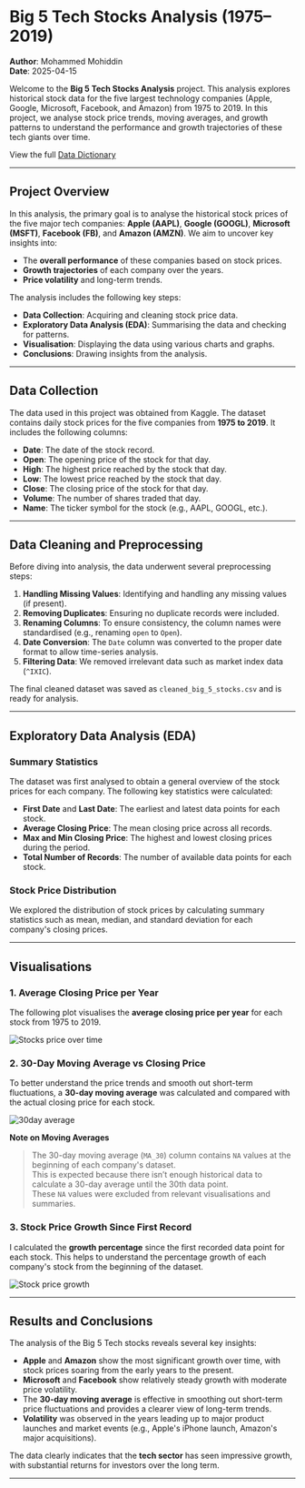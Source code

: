 # Big 5 Tech Stocks Analysis (1975–2019)

**Author**: Mohammed Mohiddin  
**Date**: 2025-04-15  

Welcome to the **Big 5 Tech Stocks Analysis** project. This analysis explores historical stock data for the five largest technology companies (Apple, Google, Microsoft, Facebook, and Amazon) from 1975 to 2019. In this project, we analyse stock price trends, moving averages, and growth patterns to understand the performance and growth trajectories of these tech giants over time.

View the full [Data Dictionary](data_dictionary.md)

---
## Project Overview

In this analysis, the primary goal is to analyse the historical stock prices of the five major tech companies: **Apple (AAPL)**, **Google (GOOGL)**, **Microsoft (MSFT)**, **Facebook (FB)**, and **Amazon (AMZN)**. We aim to uncover key insights into:

- The **overall performance** of these companies based on stock prices.
- **Growth trajectories** of each company over the years.
- **Price volatility** and long-term trends.

The analysis includes the following key steps:
- **Data Collection**: Acquiring and cleaning stock price data.
- **Exploratory Data Analysis (EDA)**: Summarising the data and checking for patterns.
- **Visualisation**: Displaying the data using various charts and graphs.
- **Conclusions**: Drawing insights from the analysis.

---

## Data Collection

The data used in this project was obtained from Kaggle. The dataset contains daily stock prices for the five companies from **1975 to 2019**. It includes the following columns:
- **Date**: The date of the stock record.
- **Open**: The opening price of the stock for that day.
- **High**: The highest price reached by the stock that day.
- **Low**: The lowest price reached by the stock that day.
- **Close**: The closing price of the stock for that day.
- **Volume**: The number of shares traded that day.
- **Name**: The ticker symbol for the stock (e.g., AAPL, GOOGL, etc.).

---

## Data Cleaning and Preprocessing

Before diving into analysis, the data underwent several preprocessing steps:
1. **Handling Missing Values**: Identifying and handling any missing values (if present).
2. **Removing Duplicates**: Ensuring no duplicate records were included.
3. **Renaming Columns**: To ensure consistency, the column names were standardised (e.g., renaming `open` to `Open`).
4. **Date Conversion**: The `Date` column was converted to the proper date format to allow time-series analysis.
5. **Filtering Data**: We removed irrelevant data such as market index data (`^IXIC`).

The final cleaned dataset was saved as `cleaned_big_5_stocks.csv` and is ready for analysis.

---

## Exploratory Data Analysis (EDA)

### Summary Statistics

The dataset was first analysed to obtain a general overview of the stock prices for each company. The following key statistics were calculated:
- **First Date** and **Last Date**: The earliest and latest data points for each stock.
- **Average Closing Price**: The mean closing price across all records.
- **Max and Min Closing Price**: The highest and lowest closing prices during the period.
- **Total Number of Records**: The number of available data points for each stock.

### Stock Price Distribution

We explored the distribution of stock prices by calculating summary statistics such as mean, median, and standard deviation for each company's closing prices.

---

## Visualisations

### 1. **Average Closing Price per Year**

The following plot visualises the **average closing price per year** for each stock from 1975 to 2019.

![Stocks price over time](https://github.com/user-attachments/assets/6e873e18-b455-4be4-a1df-0d3386c4962a)


### 2. **30-Day Moving Average vs Closing Price**

To better understand the price trends and smooth out short-term fluctuations, a **30-day moving average** was calculated and compared with the actual closing price for each stock.

![30day average](https://github.com/user-attachments/assets/8d37f1f7-bc89-464c-9716-520900d22229)

 **Note on Moving Averages**  
> The 30-day moving average (`MA_30`) column contains `NA` values at the beginning of each company's dataset.  
> This is expected because there isn’t enough historical data to calculate a 30-day average until the 30th data point.  
> These `NA` values were excluded from relevant visualisations and summaries.

### 3. **Stock Price Growth Since First Record**

I calculated the **growth percentage** since the first recorded data point for each stock. This helps to understand the percentage growth of each company's stock from the beginning of the dataset.

![Stock price growth](https://github.com/user-attachments/assets/fcb60a1b-bb9e-4008-85c8-e4e67b827317)


---

## Results and Conclusions

The analysis of the Big 5 Tech stocks reveals several key insights:

- **Apple** and **Amazon** show the most significant growth over time, with stock prices soaring from the early years to the present.
- **Microsoft** and **Facebook** show relatively steady growth with moderate price volatility.
- The **30-day moving average** is effective in smoothing out short-term price fluctuations and provides a clearer view of long-term trends.
- **Volatility** was observed in the years leading up to major product launches and market events (e.g., Apple's iPhone launch, Amazon's major acquisitions).

The data clearly indicates that the **tech sector** has seen impressive growth, with substantial returns for investors over the long term.

---
